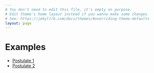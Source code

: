 ```yaml
---
# You don't need to edit this file, it's empty on purpose.
# Edit theme's home layout instead if you wanna make some changes
# See: https://jekyllrb.com/docs/themes/#overriding-theme-defaults
layout: page
---
```


# Examples
- [Postulate 1](https://cdn.rawgit.com/YouClid/youclid/5fc003e9/frontend/postulate1.html)
- [Postulate 2](https://cdn.rawgit.com/YouClid/youclid/feature/propositions/frontend/postulate2.html)
